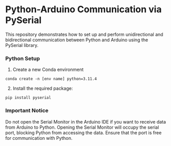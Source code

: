 # Python-Arduino Communication via PySerial
This repository demonstrates how to set up and perform unidirectional and bidirectional communication between Python and Arduino using the PySerial library.

### Python Setup

1. Create a new Conda environment
```
conda create -n [env name] python=3.11.4
```

2. Install the required package:

```
pip install pyserial
```



### Important Notice
Do not open the Serial Monitor in the Arduino IDE if you want to receive data from Arduino to Python. Opening the Serial Monitor will occupy the serial port, blocking Python from accessing the data. Ensure that the port is free for communication with Python.
